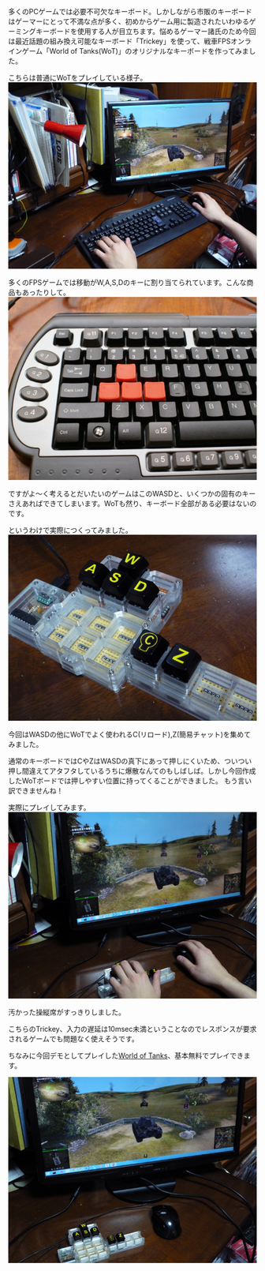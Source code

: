 多くのPCゲームでは必要不可欠なキーボード。しかしながら市販のキーボードはゲーマーにとって不満な点が多く、初めからゲーム用に製造されたいわゆるゲーミングキーボードを使用する人が目立ちます。悩めるゲーマー諸氏のため今回は最近話題の組み換え可能なキーボード「Trickey」を使って、戦車FPSオンラインゲーム「World of Tanks(WoT)」のオリジナルなキーボードを作ってみました。

こちらは普通にWoTをプレイしている様子。  
![](images/game_1.JPG)

多くのFPSゲームでは移動がW,A,S,Dのキーに割り当てられています。こんな商品もあったりして。  
![](images/wasd_keyboard.jpg)

ですがよ～く考えるとだいたいのゲームはこのWASDと、いくつかの固有のキーさえあればできてしまいます。WoTも然り、キーボード全部がある必要はないのです。

というわけで実際につくってみました。  
![](images/game_4.JPG)

今回はWASDの他にWoTでよく使われるC(リロード),Z(簡易チャット)を集めてみました。

通常のキーボードではCやZはWASDの真下にあって押しにくいため、ついつい押し間違えてアタフタしているうちに爆散なんてのもしばしば。しかし今回作成したWoTボードでは押しやすい位置に持ってくることができました。 もう言い訳できませんね！

実際にプレイしてみます。  
![](images/game_2.JPG)

汚かった操縦席がすっきりしました。

こちらのTrickey、入力の遅延は10msec未満ということなのでレスポンスが要求されるゲームでも問題なく使えそうです。

ちなみに今回デモとしてプレイした[World of Tanks](http://worldoftanks.asia/join/416_183765906368?utm_campaign=jp_search_brandwords_jpn&amp;utm_medium=1975&amp;utm_source=wotcpu&amp;sid=SIDqyxo7CbL6ADmEHcPZPxtdkV0j6EOCIiaJP_M7X9-Bz1_t7m797EuZO860sEkx_bAf6Xs89A5byaHJuzqn1P-AeAsq8ZAaWrFtk_CzpF0XVDa_4vZJQisTK7Lf7hrdLzLy3us8Qgkf6QScHerdw1JB8R7d1yJ7UwG1F6JwW5KGpFeTekpT8GH8LrsFirDTOt0gwt5yY2wD3MriIrm-Q)、基本無料でプレイできます。

![](images/game_3.JPG)

